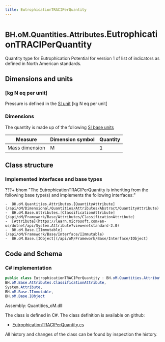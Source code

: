 ```yaml
---
title: EutrophicationTRACIPerQuantity
---
```


# <small>BH.oM.Quantities.Attributes.</small>**EutrophicationTRACIPerQuantity**

Quantity type for Eutrophication Potential for version 1 of list of indicators as defined in North American standards.

## Dimensions and units

### [kg N eq per unit]

Pressure is defined in the [SI unit](https://bhom.xyz/documentation/BHoM_oM/BHoM-Units-conventions/) [kg N eq per unit]

### Dimensions

The quantity is made up of the following [SI base units](https://en.wikipedia.org/wiki/SI_base_unit)

| Measure        | Dimension symbol | Quantity |
|------------------|--------|----------|
| Mass dimension |  M  |1  |


## Class structure

### Implemented interfaces and base types

???+ bhom "The EutrophicationTRACIPerQuantity is inheriting from the following base type(s) and implements the following interfaces:"

    -  BH.oM.Quantities.Attributes.[QuantityAttribute](/api/oM/Dimensional/Quantities/Attributes/Abstract/QuantityAttribute)
    -  BH.oM.Base.Attributes.[ClassificationAttribute](/api/oM/Framework/Base/Attributes/ClassificationAttribute)
    -  [Attribute](https://learn.microsoft.com/en-us/dotnet/api/System.Attribute?view=netstandard-2.0)
    -  BH.oM.Base.[IImmutable](/api/oM/Framework/Base/Interface/IImmutable)
    -  BH.oM.Base.[IObject](/api/oM/Framework/Base/Interface/IObject)




## Code and Schema

### C# implementation

``` C# title="C#"
public class EutrophicationTRACIPerQuantity : BH.oM.Quantities.Attributes.QuantityAttribute,
BH.oM.Base.Attributes.ClassificationAttribute,
System.Attribute,
BH.oM.Base.IImmutable,
BH.oM.Base.IObject
```

Assembly: Quantities_oM.dll

The class is defined in C#. The class definition is available on github:

- [EutrophicationTRACIPerQuantity.cs](https://github.com/BHoM/BHoM/blob/develop/Quantities_oM/Attributes\EutrophicationTRACIPerQuantity.cs)

All history and changes of the class can be found by inspection the history.
